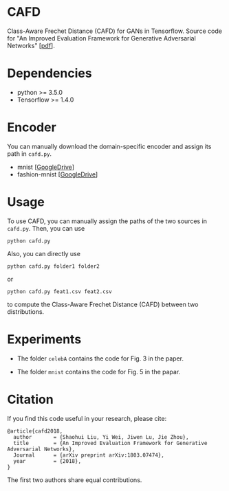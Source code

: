 # CAFD
Class-Aware Frechet Distance (CAFD) for GANs in Tensorflow. Source code for "An Improved Evaluation Framework for Generative Adversarial Networks" \[[pdf](https://arxiv.org/pdf/1803.07474.pdf)\].

# Dependencies
* python >= 3.5.0
* Tensorflow >= 1.4.0

# Encoder
You can manually download the domain-specific encoder and assign its path in `cafd.py`. 
* mnist \[[GoogleDrive](https://drive.google.com/file/d/1KAfpbl08fTuoFaUM0Wr0fcbCMoBvQSW9/view)\]
* fashion-mnist \[[GoogleDrive](https://drive.google.com/file/d/16SdetBp35q7C4InWiOPY9yOeq_0iMV09/view)\]

# Usage
To use CAFD, you can manually assign the paths of the two sources in `cafd.py`. Then, you can use 
```
python cafd.py
```
Also, you can directly use
```
python cafd.py folder1 folder2
```
or
```
python cafd.py feat1.csv feat2.csv
```
to compute the Class-Aware Frechet Distance (CAFD) between two distributions.

# Experiments
* The folder `celebA` contains the code for Fig. 3 in the paper.

* The folder `mnist` contains the code for Fig. 5 in the papar.

# Citation

If you find this code useful in your research, please cite:
```
@article{cafd2018,
  author       = {Shaohui Liu, Yi Wei, Jiwen Lu, Jie Zhou},
  title        = {An Improved Evaluation Framework for Generative Adversarial Networks},
  Journal      = {arXiv preprint arXiv:1803.07474},
  year         = {2018},
}
```
The first two authors share equal contributions.


